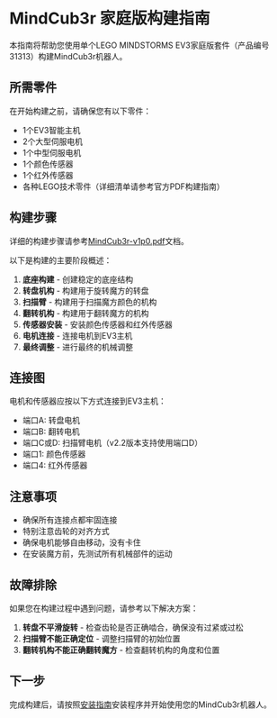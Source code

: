 # MindCub3r 家庭版构建指南

本指南将帮助您使用单个LEGO MINDSTORMS EV3家庭版套件（产品编号31313）构建MindCub3r机器人。

## 所需零件

在开始构建之前，请确保您有以下零件：

- 1个EV3智能主机
- 2个大型伺服电机
- 1个中型伺服电机
- 1个颜色传感器
- 1个红外传感器
- 各种LEGO技术零件（详细清单请参考官方PDF构建指南）

## 构建步骤

详细的构建步骤请参考[MindCub3r-v1p0.pdf](../../MindCub3r-v1p0.pdf)文档。

以下是构建的主要阶段概述：

1. **底座构建** - 创建稳定的底座结构
2. **转盘机构** - 构建用于旋转魔方的转盘
3. **扫描臂** - 构建用于扫描魔方颜色的机构
4. **翻转机构** - 构建用于翻转魔方的机构
5. **传感器安装** - 安装颜色传感器和红外传感器
6. **电机连接** - 连接电机到EV3主机
7. **最终调整** - 进行最终的机械调整

## 连接图

电机和传感器应按以下方式连接到EV3主机：

- 端口A: 转盘电机
- 端口B: 翻转电机
- 端口C或D: 扫描臂电机（v2.2版本支持使用端口D）
- 端口1: 颜色传感器
- 端口4: 红外传感器

## 注意事项

- 确保所有连接点都牢固连接
- 特别注意齿轮的对齐方式
- 确保电机能够自由移动，没有卡住
- 在安装魔方前，先测试所有机械部件的运动

## 故障排除

如果您在构建过程中遇到问题，请参考以下解决方案：

1. **转盘不平滑旋转** - 检查齿轮是否正确啮合，确保没有过紧或过松
2. **扫描臂不能正确定位** - 调整扫描臂的初始位置
3. **翻转机构不能正确翻转魔方** - 检查翻转机构的角度和位置

## 下一步

完成构建后，请按照[安装指南](../../README.md#安装说明)安装程序并开始使用您的MindCub3r机器人。 